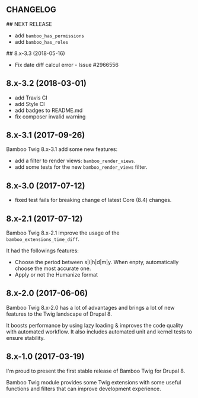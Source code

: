 CHANGELOG
---------

## NEXT RELEASE
 - add `bamboo_has_permissions`
 - add `bamboo_has_roles`

## 8.x-3.3 (2018-05-16)
 - Fix date diff calcul error - Issue #2966556

## 8.x-3.2 (2018-03-01)
 - add Travis CI
 - add Style CI
 - add badges to README.md
 - fix composer invalid warning

## 8.x-3.1 (2017-09-26)

Bamboo Twig 8.x-3.1 add some new features:
 - add a filter to render views: `bamboo_render_views`.
 - add some tests for the new `bamboo_render_views` filter.

## 8.x-3.0 (2017-07-12)

 - fixed test fails for breaking change of latest Core (8.4) changes.

## 8.x-2.1 (2017-07-12)

Bamboo Twig 8.x-2.1 improve the usage of the `bamboo_extensions_time_diff`.

It had the followings features:
 - Choose the period between s|i|h|d|m|y. When enpty, automatically choose the most accurate one.
 - Apply or not the Humanize format

## 8.x-2.0 (2017-06-06)

Bamboo Twig 8.x-2.0 has a lot of advantages and brings a lot of new features to the Twig landscape of Drupal 8.

It boosts performance by using lazy loading & improves the code quality with automated workflow.
It also includes automated unit and kernel tests to ensure stability.

## 8.x-1.0 (2017-03-19)

I'm proud to present the first stable release of Bamboo Twig for Drupal 8.

Bamboo Twig module provides some Twig extensions with some useful functions and filters that can improve development experience.
